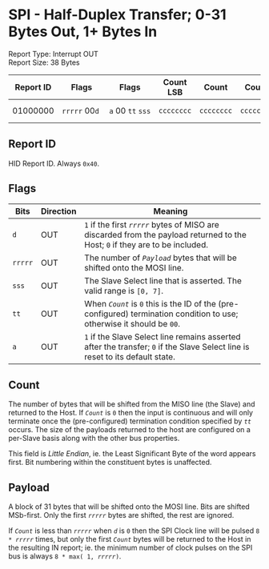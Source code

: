 # SPI - Half-Duplex Transfer; 0-31 Bytes Out, 1+ Bytes In
Report Type: Interrupt OUT<br />
Report Size: 38 Bytes

| Report ID | Flags                   | Flags                            | Count LSB  | Count      | Count      | Count MSB  | Payload  |
|-----------|-------------------------|----------------------------------|------------|------------|------------|------------|----------|
| 01000000  | `rrrrr`&nbsp;00`d`&nbsp;| `a`&nbsp;00&nbsp;`tt`&nbsp;`sss` | `cccccccc` | `cccccccc` | `cccccccc` | `cccccccc` | 31 bytes |

## Report ID
HID Report ID.  Always `0x40`.

## Flags
| Bits    | Direction | Meaning                                                                                                                       |
|---------|-----------|-------------------------------------------------------------------------------------------------------------------------------|
| `d`     | OUT       | `1` if the first *`rrrrr`* bytes of MISO are discarded from the payload returned to the Host; `0` if they are to be included. |
| `rrrrr` | OUT       | The number of *`Payload`* bytes that will be shifted onto the MOSI line.                                                      |
| `sss`   | OUT       | The Slave Select line that is asserted.  The valid range is `[0, 7]`.                                                         |
| `tt`    | OUT       | When *`Count`* is `0` this is the ID of the (pre-configured) termination condition to use; otherwise it should be `00`.       |
| `a`     | OUT       | `1` if the Slave Select line remains asserted after the transfer; `0` if the Slave Select line is reset to its default state. |

## Count
The number of bytes that will be shifted from the MISO line (the Slave) and returned to the Host.  If *`Count`* is `0` then the input is continuous and will
only terminate once the (pre-configured) termination condition specified by *`tt`* occurs.  The size of the payloads returned to the host are configured
on a per-Slave basis along with the other bus properties.

This field is *Little Endian*, ie. the Least Significant Byte of the word appears first.  Bit numbering within the constituent bytes is unaffected.

## Payload
A block of 31 bytes that will be shifted onto the MOSI line.  Bits are shifted MSb-first.  Only the first *`rrrrr`* bytes are shifted, the rest are ignored.

If *`Count`* is less than *`rrrrr`* when *`d`* is `0` then the SPI Clock line will be pulsed `8 * `*`rrrrr`* times, but only the first *`Count`* bytes will be
returned to the Host in the resulting IN report; ie. the minimum number of clock pulses on the SPI bus is always `8 * max( 1, `*`rrrrr`*`)`.
